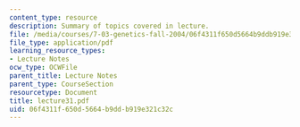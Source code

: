 ```yaml
---
content_type: resource
description: Summary of topics covered in lecture.
file: /media/courses/7-03-genetics-fall-2004/06f4311f650d5664b9ddb919e321c32c_lecture31.pdf
file_type: application/pdf
learning_resource_types:
- Lecture Notes
ocw_type: OCWFile
parent_title: Lecture Notes
parent_type: CourseSection
resourcetype: Document
title: lecture31.pdf
uid: 06f4311f-650d-5664-b9dd-b919e321c32c
---
```

